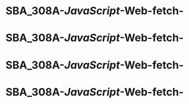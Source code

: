 # SBA_308A-_JavaScript_-Web-fetch-
# SBA_308A-_JavaScript_-Web-fetch-
# SBA_308A-_JavaScript_-Web-fetch-
# SBA_308A-_JavaScript_-Web-fetch-
